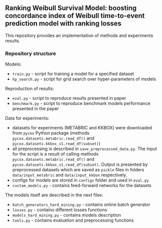 ## Ranking Weibull Survival Model: boosting concordance index of Weibull time-to-event prediction model with ranking losses

This repository provides an implementation of methods and experiments results. 

### Repository structure
Models:
- `train.py` - script for training a model for a specified dataset
- `hp_search.py` - script for grid search over hyper-parameters of models  

Reproduction of results:
- `eval.py` - script to reproduce results presented in paper 
- `benchmark.py` - script to reproduce benchmark models performance presented in the paper

Data for experiments:
- datasets for experiments (METABRIC and KKBOX) were downloaded from `pycox` Python package (methods `pycox.datasets.metabric.read_df()` and `pycox.datasets.kkbox_v1.read_df(subset)`)
- all preprocessing is described in `save_preprocessed_data.py`. The input for the script is a result of calling methods `pycox.datasets.metabric.read_df()` and `pycox.datasets.kkbox_v1.read_df(subset)`. Output is presented by preprocessed datasets which are saved as `pickle` files in folders `data/input_metabric` and `data/input_kkbox` respectively.
- configs for models are stored in `configs` folder and used in `eval.py`
- `custom_models.py` - contains feed-forward networks for the datasets

The models itself are described in the next files:
- `batch_generators_hard_mining.py` - contains online batch generator
- `losses.py` - contains different losses functions
- `models_hard_mining.py` - contains models description
- `tools.py` - contains evaluation and preprocessing functions
